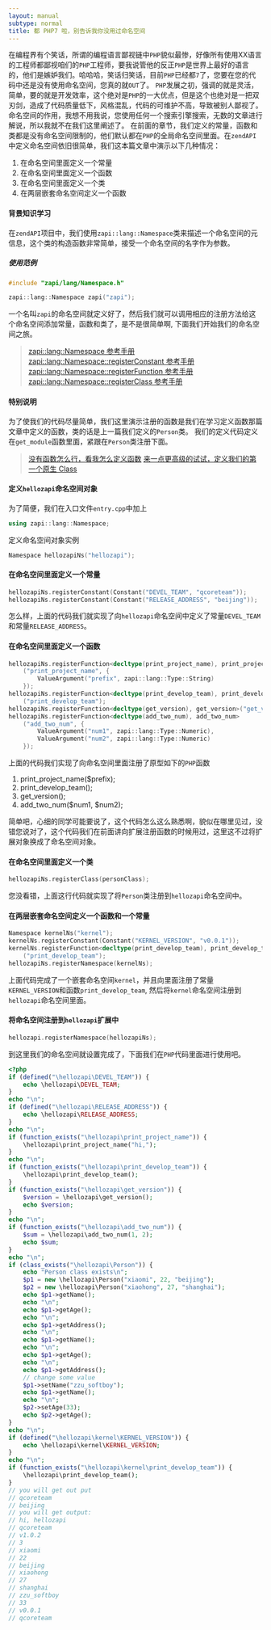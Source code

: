 ```yaml
---
layout: manual
subtype: normal
title: 都 PHP7 啦，别告诉我你没用过命名空间
---
```

在编程界有个笑话，所谓的编程语言鄙视链中`PHP`貌似最惨，好像所有使用XX语言的工程师都鄙视咱们的`PHP`工程师，要我说管他的反正`PHP`是世界上最好的语言的，他们是嫉妒我们。哈哈哈，笑话归笑话，目前`PHP`已经都`7`了，您要在您的代码中还是没有使用命名空间，您真的就`OUT`了。
`PHP`发展之初，强调的就是灵活，简单，要的就是开发效率，这个绝对是`PHP`的一大优点，但是这个也绝对是一把双刃剑，造成了代码质量低下，风格混乱，代码的可维护不高，导致被别人鄙视了。
命名空间的作用，我想不用我说，您使用任何一个搜索引擎搜索，无数的文章进行解说，所以我就不在我们这里阐述了。
在前面的章节，我们定义的常量，函数和类都是没有命名空间限制的，他们默认都在`PHP`的全局命名空间里面。在`zendAPI`中定义命名空间依旧很简单，我们这本篇文章中演示以下几种情况：
1. 在命名空间里面定义一个常量
2. 在命名空间里面定义一个函数
3. 在命名空间里面定义一个类
4. 在两层嵌套命名空间定义一个函数

#### 背景知识学习
在`zendAPI`项目中，我们使用`zapi::lang::Namespace`类来描述一个命名空间的元信息，这个类的构造函数非常简单，接受一个命名空间的名字作为参数。

##### 使用范例
```cpp
#include "zapi/lang/Namespace.h"

zapi::lang::Namespace zapi("zapi");
```
一个名叫`zapi`的命名空间就定义好了，然后我们就可以调用相应的注册方法给这个命名空间添加常量，函数和类了，是不是很简单啊, 下面我们开始我们的命名空间之旅。

> [zapi::lang::Namespace 参考手册](/api/classzapi_1_1lang_1_1_namespace.html)
> [zapi::lang::Namespace::registerConstant 参考手册](/api/classzapi_1_1lang_1_1_namespace.html#1a05c185dcf4aa979b5136ddfa38ab9e86)
> [zapi::lang::Namespace::registerFunction 参考手册](/api/classzapi_1_1lang_1_1_namespace.html#1ae7756e0f825464242887dbb08e59c005)
> [zapi::lang::Namespace::registerClass 参考手册](/api/classzapi_1_1lang_1_1_namespace.html#1aa018413878e86568cd89cead69b22912)

#### 特别说明
为了使我们的代码尽量简单，我们这里演示注册的函数是我们在学习定义函数那篇文章中定义的函数，类的话是上一篇我们定义的`Person`类。
我们的定义代码定义在`get_module`函数里面，紧跟在`Person`类注册下面。

> [没有函数怎么行，看我怎么定义函数](/manual/0.0.1/getstarted/definehellozapifunction.html)
> [来一点更高级的试试，定义我们的第一个原生 Class](/manual/0.0.1/getstarted/definehellozapiclass.html)

#### 定义`hellozapi`命名空间对象
为了简便，我们在入口文件`entry.cpp`中加上
```cpp
using zapi::lang::Namespace;
```
定义命名空间对象实例
```cpp
Namespace hellozapiNs("hellozapi");
```
#### 在命名空间里面定义一个常量
```cpp
hellozapiNs.registerConstant(Constant("DEVEL_TEAM", "qcoreteam"));
hellozapiNs.registerConstant(Constant("RELEASE_ADDRESS", "beijing"));
```
怎么样，上面的代码我们就实现了向`hellozapi`命名空间中定义了常量`DEVEL_TEAM`和常量`RELEASE_ADDRESS`。
#### 在命名空间里面定义一个函数
```cpp
hellozapiNs.registerFunction<decltype(print_project_name), print_project_name>
    ("print_project_name", {
        ValueArgument("prefix", zapi::lang::Type::String)
    });
hellozapiNs.registerFunction<decltype(print_develop_team), print_develop_team>
    ("print_develop_team");
hellozapiNs.registerFunction<decltype(get_version), get_version>("get_version");
hellozapiNs.registerFunction<decltype(add_two_num), add_two_num>
    ("add_two_num", {
        ValueArgument("num1", zapi::lang::Type::Numeric),
        ValueArgument("num2", zapi::lang::Type::Numeric)
    });
```
上面的代码我们实现了向命名空间里面注册了原型如下的`PHP`函数
1. print_project_name($prefix);
2. print_develop_team();
3. get_version();
4. add_two_num($num1, $num2);

简单吧，心细的同学可能要说了，这个代码怎么这么熟悉啊，貌似在哪里见过，没错您说对了，这个代码我们在前面讲向扩展注册函数的时候用过，这里这不过将扩展对象换成了命名空间对象。

#### 在命名空间里面定义一个类
```cpp
hellozapiNs.registerClass(﻿personClass);
```
您没看错，上面这行代码就实现了将`Person`类注册到`hellozapi`命名空间中。

#### 在两层嵌套命名空间定义一个函数和一个常量
```cpp
Namespace kernelNs("kernel");
kernelNs.﻿registerConstant(Constant("KERNEL_VERSION", "v0.0.1"));
kernelNs.registerFunction<decltype(print_develop_team), print_develop_team>
    ("print_develop_team");
hellozapiNs.﻿registerNamespace(kernelNs);
```
上面代码完成了一个嵌套命名空间`kernel`，并且向里面注册了常量`KERNEL_VERSION`和函数`print_develop_team`, 然后将`kernel`命名空间注册到`hellozapi`命名空间里面。

#### 将命名空间注册到`hellozapi`扩展中
```cpp
﻿hellozapi.registerNamespace(hellozapiNs);
```
到这里我们的命名空间就设置完成了，下面我们在`PHP`代码里面进行使用吧。
```php
<?php
if (defined("\hellozapi\DEVEL_TEAM")) {
    echo \hellozapi\DEVEL_TEAM;
}
echo "\n";
if (defined("\hellozapi\RELEASE_ADDRESS")) {
    echo \hellozapi\RELEASE_ADDRESS;
}
echo "\n";
if (function_exists("\hellozapi\print_project_name")) {
    \hellozapi\print_project_name("hi,");
}
echo "\n";
if (function_exists("﻿\hellozapi\print_develop_team")) {
    ﻿\hellozapi\print_develop_team();
}
if (function_exists("﻿\hellozapi\get_version")) {
    $version = ﻿\hellozapi\get_version();
    echo $version;
}
echo "\n";
if (function_exists("﻿\hellozapi\add_two_num")) {
    $sum = ﻿\hellozapi\add_two_num(1, 2);
    echo $sum;
}
echo "\n";
if (class_exists("﻿\hellozapi\Person")) {
    echo "Person class exists\n";
    $p1 = new ﻿\hellozapi\Person("xiaomi", 22, "beijing");
    $p2 = new ﻿\hellozapi\Person("xiaohong", 27, "shanghai");
    echo $p1->getName();
    echo "\n";
    echo $p1->getAge();
    echo "\n";
    echo $p1->getAddress();
    echo "\n";
    echo $p1->getName();
    echo "\n";
    echo $p1->getAge();
    echo "\n";
    echo $p1->getAddress();
    // change some value
    $p1->setName("zzu_softboy");
    echo $p1->getName();
    echo "\n";
    $p2->setAge(33);
    echo $p2->getAge();
}
echo "\n";
if (defined("\hellozapi\kernel\KERNEL_VERSION")) {
    echo \hellozapi\kernel\KERNEL_VERSION;
}
echo "\n";
if (function_exists("﻿\hellozapi\kernel\print_develop_team")) {
    ﻿\hellozapi\print_develop_team();
}
// you will get out put
// qcoreteam
// beijing
// you will get output:
// hi, hellozapi
// ﻿qcoreteam
// ﻿v1.0.2
// 3  
// xiaomi
// 22
// beijing
// xiaohong
// 27
// shanghai
// zzu_softboy
// 33
// v0.0.1
// ﻿qcoreteam
```